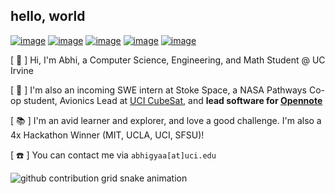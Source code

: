 ## hello, world

[![image](https://img.shields.io/badge/website-000000?style=for-the-badge&logo=About.me&logoColor=white)](https://abhi-arya1.github.io) [![image](https://img.shields.io/badge/LinkedIn-0077B5?style=for-the-badge&logo=linkedin&logoColor=white)](https://www.linkedin.com/in/abhiaarya/) [![image](https://img.shields.io/badge/Gmail-D14836?style=for-the-badge&logo=gmail&logoColor=white)](mailto:abhigyaa@uci.edu) [![image](https://img.shields.io/badge/GitHub-363636?style=for-the-badge&logo=github&logoColor=white)](https://github.com/abhi-arya1) [![image](https://img.shields.io/badge/Devpost-123499?style=for-the-badge&logo=devpost&logoColor=white)](https://devpost.com/abhi-arya1)

[ :wave: ] Hi, I'm Abhi, a Computer Science, Engineering, and Math Student @ UC Irvine

[ :rocket: ] I'm also an incoming SWE intern at Stoke Space, a NASA Pathways Co-op student, Avionics Lead at [UCI CubeSat](https://projects.eng.uci.edu/projects/2023-2024/uci-cubesat), and **lead software for [Opennote](https://opennote.me)**

[ :books: ] I'm an avid learner and explorer, and love a good challenge. I'm also a 4x Hackathon Winner (MIT, UCLA, UCI, SFSU)!

[ :phone: ] You can contact me via `abhigyaa[at]uci.edu`

<picture>
  <source media="(prefers-color-scheme: dark)" srcset="https://raw.githubusercontent.com/abhi-arya1/abhi-arya1/output/github-contribution-grid-snake-dark.svg">
  <source media="(prefers-color-scheme: light)" srcset="https://raw.githubusercontent.com/abhi-arya1/abhi-arya1/output/github-contribution-grid-snake.svg">
  <img alt="github contribution grid snake animation" src="https://raw.githubusercontent.com/sabhi-arya1/abhi-arya1/output/github-contribution-grid-snake.svg">
</picture>
